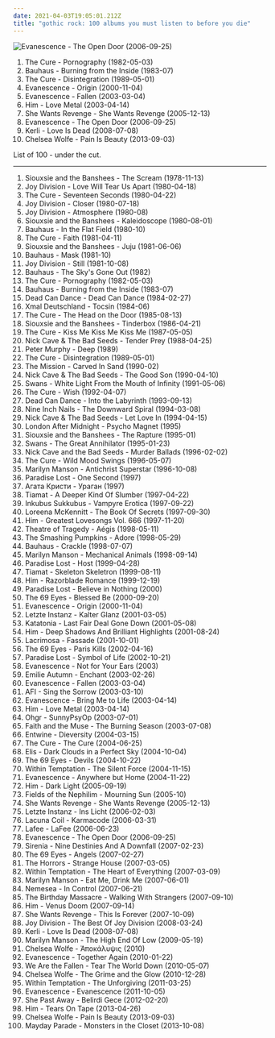 ```yaml
---
date: 2021-04-03T19:05:01.212Z
title: "gothic rock: 100 albums you must listen to before you die"
---
```

![Evanescence - The Open Door (2006-09-25)](http://coverartarchive.org/release/b0a43312-26f6-46e1-b751-f24f54413e9f/6183360728-500.jpg "Evanescence - The Open Door (2006-09-25)")
<ol class="albums">
<li data-cover="http://coverartarchive.org/release/b0d6d8ad-02d7-3f08-9128-47c734c2c446/7947353809-500.jpg" data-tags="post-punk, gothic rock" role="button">The Cure - Pornography (1982-05-03)</li>
<li data-cover="https://via.placeholder.com/450" data-tags="post-punk, gothic rock" role="button">Bauhaus - Burning from the Inside (1983-07)</li>
<li data-cover="https://via.placeholder.com/450" data-tags="80s, new wave" role="button">The Cure - Disintegration (1989-05-01)</li>
<li data-cover="http://coverartarchive.org/release/5518dcfd-bcc5-422e-9f85-69d771cd2f5a/5961563350-500.jpg" data-tags="gothic rock, rock, gothic, evanescence" role="button">Evanescence - Origin (2000-11-04)</li>
<li data-cover="http://coverartarchive.org/release/0d36931b-831a-3663-90a1-57b2210e19f3/2107137774-500.jpg" data-tags="rock" role="button">Evanescence - Fallen (2003-03-04)</li>
<li data-cover="https://img.discogs.com/7NR2pL5hu23W8IOxq3buhXaCdO0=/fit-in/600x597/filters:strip_icc():format(jpeg):mode_rgb():quality(90)/discogs-images/R-3853564-1346956630-4628.jpeg.jpg" data-tags="love metal, him" role="button">Him - Love Metal (2003-04-14)</li>
<li data-cover="https://via.placeholder.com/450" data-tags="darkwave" role="button">She Wants Revenge - She Wants Revenge (2005-12-13)</li>
<li data-cover="http://coverartarchive.org/release/b0a43312-26f6-46e1-b751-f24f54413e9f/6183360728-500.jpg" data-tags="rock, gothic rock" role="button">Evanescence - The Open Door (2006-09-25)</li>
<li data-cover="http://coverartarchive.org/release/7e03de41-4397-4757-9e8b-9703d19c8440/5877736768-500.jpg" data-tags="gothic rock, pop" role="button">Kerli - Love Is Dead (2008-07-08)</li>
<li data-cover="https://img.discogs.com/JExQH_7X_2u7hqvAWCXMm1KALwc=/fit-in/591x600/filters:strip_icc():format(jpeg):mode_rgb():quality(90)/discogs-images/R-4941671-1380457797-4882.jpeg.jpg" data-tags="gothic rock, hipster, not experimental, pop, female vocalists, emo, japanese, anime, j-pop, visual kei, not gothic, emocore, meme, satanic pop, amatue, jpop, comedy, anison, dark, symphonic metal, achingly intelligent, not music, manowar, weeaboo, folklore intellectuel, hino, not darkwave, poptron, very intelligent lyrics, gothic metal, humour, misogyny, seiyuu" role="button">Chelsea Wolfe - Pain Is Beauty (2013-09-03)</li>
</ol>
List of 100 - under the cut.
<!-- more -->

_________________

<ol class="albums">
<li data-cover="https://via.placeholder.com/450" data-tags="post-punk" role="button">
Siouxsie and the Banshees - The Scream (1978-11-13)
</li>
<li data-cover="https://via.placeholder.com/450" data-tags="post-punk" role="button">
Joy Division - Love Will Tear Us Apart (1980-04-18)
</li>
<li data-cover="https://via.placeholder.com/450" data-tags="post-punk" role="button">
The Cure - Seventeen Seconds (1980-04-22)
</li>
<li data-cover="https://via.placeholder.com/450" data-tags="post-punk" role="button">
Joy Division - Closer (1980-07-18)
</li>
<li data-cover="https://via.placeholder.com/450" data-tags="post-punk" role="button">
Joy Division - Atmosphere (1980-08)
</li>
<li data-cover="https://via.placeholder.com/450" data-tags="post-punk" role="button">
Siouxsie and the Banshees - Kaleidoscope (1980-08-01)
</li>
<li data-cover="https://via.placeholder.com/450" data-tags="post-punk" role="button">
Bauhaus - In the Flat Field (1980-10)
</li>
<li data-cover="https://via.placeholder.com/450" data-tags="post-punk" role="button">
The Cure - Faith (1981-04-11)
</li>
<li data-cover="https://via.placeholder.com/450" data-tags="post-punk" role="button">
Siouxsie and the Banshees - Juju (1981-06-06)
</li>
<li data-cover="https://via.placeholder.com/450" data-tags="post-punk, gothic rock" role="button">
Bauhaus - Mask (1981-10)
</li>
<li data-cover="https://via.placeholder.com/450" data-tags="post-punk, new wave" role="button">
Joy Division - Still (1981-10-08)
</li>
<li data-cover="http://coverartarchive.org/release/7981f14a-1bb5-3a36-99ce-a1377a17095b/26259040094-500.jpg" data-tags="post-punk, gothic rock" role="button">
Bauhaus - The Sky's Gone Out (1982)
</li>
<li data-cover="http://coverartarchive.org/release/b0d6d8ad-02d7-3f08-9128-47c734c2c446/7947353809-500.jpg" data-tags="post-punk, gothic rock" role="button">
The Cure - Pornography (1982-05-03)
</li>
<li data-cover="https://via.placeholder.com/450" data-tags="post-punk, gothic rock" role="button">
Bauhaus - Burning from the Inside (1983-07)
</li>
<li data-cover="https://via.placeholder.com/450" data-tags="post-punk, darkwave" role="button">
Dead Can Dance - Dead Can Dance (1984-02-27)
</li>
<li data-cover="https://via.placeholder.com/450" data-tags="post-punk, gothic rock" role="button">
Xmal Deutschland - Tocsin (1984-06)
</li>
<li data-cover="https://via.placeholder.com/450" data-tags="new wave, 80s" role="button">
The Cure - The Head on the Door (1985-08-13)
</li>
<li data-cover="https://via.placeholder.com/450" data-tags="post-punk, gothic rock" role="button">
Siouxsie and the Banshees - Tinderbox (1986-04-21)
</li>
<li data-cover="https://via.placeholder.com/450" data-tags="post-punk, new wave, 80s, alternative" role="button">
The Cure - Kiss Me Kiss Me Kiss Me (1987-05-05)
</li>
<li data-cover="https://via.placeholder.com/450" data-tags="post-punk" role="button">
Nick Cave & The Bad Seeds - Tender Prey (1988-04-25)
</li>
<li data-cover="http://coverartarchive.org/release/c22581fb-8457-3e71-bf62-919ff444b929/21726902737-500.jpg" data-tags="80s, alternative, new wave, 90s" role="button">
Peter Murphy - Deep (1989)
</li>
<li data-cover="https://via.placeholder.com/450" data-tags="80s, new wave" role="button">
The Cure - Disintegration (1989-05-01)
</li>
<li data-cover="http://coverartarchive.org/release/427649ff-6dc7-4531-8f80-cd0a93c36349/6853050523-500.jpg" data-tags="gothic rock" role="button">
The Mission - Carved In Sand (1990-02)
</li>
<li data-cover="http://coverartarchive.org/release/cfd1050d-e2aa-4ab5-8e6f-2ea6f067f669/9935528615-500.jpg" data-tags="alternative rock, 90s" role="button">
Nick Cave & The Bad Seeds - The Good Son (1990-04-10)
</li>
<li data-cover="https://img.discogs.com/TjPW2wZ46xpo4_TPcVDMZOjhSik=/fit-in/368x589/filters:strip_icc():format(jpeg):mode_rgb():quality(90)/discogs-images/R-490597-1422312008-8035.jpeg.jpg" data-tags="post-punk" role="button">
Swans - White Light From the Mouth of Infinity (1991-05-06)
</li>
<li data-cover="http://coverartarchive.org/release/4284b81f-1731-313a-a4de-58b4c18a754a/5808321423-500.jpg" data-tags="90s, alternative" role="button">
The Cure - Wish (1992-04-07)
</li>
<li data-cover="http://coverartarchive.org/release/b0b44bb4-437e-4d97-9227-b5fc37c0f67b/3242403619-500.jpg" data-tags="ambient, gothic, ethereal" role="button">
Dead Can Dance - Into the Labyrinth (1993-09-13)
</li>
<li data-cover="http://coverartarchive.org/release/ab64976f-52a8-44e7-9aa3-d6703604bc2f/7159970718-500.jpg" data-tags="industrial, industrial rock" role="button">
Nine Inch Nails - The Downward Spiral (1994-03-08)
</li>
<li data-cover="http://coverartarchive.org/release/7a396a2f-0580-37a7-b713-e287434c2913/2467851334-500.jpg" data-tags="alternative rock, post-punk, 90s" role="button">
Nick Cave & The Bad Seeds - Let Love In (1994-04-15)
</li>
<li data-cover="https://img.discogs.com/94AmcQuU-obeUm1S7ozvoAqRriI=/fit-in/491x784/filters:strip_icc():format(jpeg):mode_rgb():quality(90)/discogs-images/R-1476341-1222540056.jpeg.jpg" data-tags="gothic rock, darkwave, gothic" role="button">
London After Midnight - Psycho Magnet (1995)
</li>
<li data-cover="https://img.discogs.com/CqsH24WQ3Bpr_ji7GMoSMmyFvJ0=/fit-in/600x599/filters:strip_icc():format(jpeg):mode_rgb():quality(90)/discogs-images/R-2288642-1406456900-3696.jpeg.jpg" data-tags="gothic rock, post-punk" role="button">
Siouxsie and the Banshees - The Rapture (1995-01)
</li>
<li data-cover="http://coverartarchive.org/release/73503b2d-538f-431b-9ff4-2c6af04f7beb/10401957300-500.jpg" data-tags="post-punk, industrial" role="button">
Swans - The Great Annihilator (1995-01-23)
</li>
<li data-cover="http://coverartarchive.org/release/db72b2a8-9a07-4bc6-b78c-d3dfe29a4eb4/25184996650-500.jpg" data-tags="90s, alternative, mute records" role="button">
Nick Cave and the Bad Seeds - Murder Ballads (1996-02-02)
</li>
<li data-cover="http://coverartarchive.org/release/15ddcc8d-968e-49a1-bd14-b05a718d2b24/3172527828-500.jpg" data-tags="rock, alternative, 90s, post-punk" role="button">
The Cure - Wild Mood Swings (1996-05-07)
</li>
<li data-cover="http://coverartarchive.org/release/1050cbd4-0f9a-4c09-989e-1dfbd6c14127/14178519586-500.jpg" data-tags="industrial metal, industrial, metal" role="button">
Marilyn Manson - Antichrist Superstar (1996-10-08)
</li>
<li data-cover="https://img.discogs.com/drEC4Qy-HSNgJ2g9Lo-wbWhccoY=/fit-in/600x600/filters:strip_icc():format(jpeg):mode_rgb():quality(90)/discogs-images/R-891780-1477933367-4382.jpeg.jpg" data-tags="gothic metal, gothic rock" role="button">
Paradise Lost - One Second (1997)
</li>
<li data-cover="http://coverartarchive.org/release/3b972e14-2e2f-4585-a428-644689de0e5a/3856728197-500.jpg" data-tags="gothic rock, gothic" role="button">
Агата Кристи - Ураган (1997)
</li>
<li data-cover="https://img.discogs.com/t0-8IVorXdGcRGkzO9ipL9COpnM=/fit-in/600x600/filters:strip_icc():format(jpeg):mode_rgb():quality(90)/discogs-images/R-2102414-1424973682-3286.jpeg.jpg" data-tags="gothic metal" role="button">
Tiamat - A Deeper Kind Of Slumber (1997-04-22)
</li>
<li data-cover="http://coverartarchive.org/release/8f6128f3-6638-40d2-b9cd-dc069dba18b6/2115320360-500.jpg" data-tags="gothic rock, gothic" role="button">
Inkubus Sukkubus - Vampyre Erotica (1997-09-22)
</li>
<li data-cover="https://img.discogs.com/Kdoz6GrGBVRAtTOTYE-637_sBbc=/fit-in/599x512/filters:strip_icc():format(jpeg):mode_rgb():quality(90)/discogs-images/R-7719266-1447377438-2187.jpeg.jpg" data-tags="celtic" role="button">
Loreena McKennitt - The Book Of Secrets (1997-09-30)
</li>
<li data-cover="https://img.discogs.com/qvLLEa766UJ2Q2EEa-HSJ4cgYfA=/fit-in/600x526/filters:strip_icc():format(jpeg):mode_rgb():quality(90)/discogs-images/R-4147987-1525879418-8457.jpeg.jpg" data-tags="love metal, gothic rock" role="button">
Him - Greatest Lovesongs Vol. 666 (1997-11-20)
</li>
<li data-cover="https://img.discogs.com/JHOHTyWyL2vysmIQG8aBqDviIrw=/fit-in/600x508/filters:strip_icc():format(jpeg):mode_rgb():quality(90)/discogs-images/R-6308314-1416126352-5825.jpeg.jpg" data-tags="gothic metal" role="button">
Theatre of Tragedy - Aégis (1998-05-11)
</li>
<li data-cover="http://coverartarchive.org/release/dcae11f6-16e0-4efc-9b14-9a6497ca6150/8920454022-500.jpg" data-tags="alternative, 90s" role="button">
The Smashing Pumpkins - Adore (1998-05-29)
</li>
<li data-cover="https://img.discogs.com/poVRLtllDGFDnI4OBEX6WGO99vI=/fit-in/450x437/filters:strip_icc():format(jpeg):mode_rgb():quality(90)/discogs-images/R-1537761-1324245876.jpeg.jpg" data-tags="post-punk" role="button">
Bauhaus - Crackle (1998-07-07)
</li>
<li data-cover="http://coverartarchive.org/release/c41a751f-7ad3-3948-8013-92c7663a8bee/5074459506-500.jpg" data-tags="industrial rock, industrial metal, industrial, glam rock, metal" role="button">
Marilyn Manson - Mechanical Animals (1998-09-14)
</li>
<li data-cover="https://img.discogs.com/WGzImFEZdQpnBKmE1CeuMpRmqGs=/fit-in/600x523/filters:strip_icc():format(jpeg):mode_rgb():quality(90)/discogs-images/R-7070471-1485671189-3103.jpeg.jpg" data-tags="synthpop" role="button">
Paradise Lost - Host (1999-04-28)
</li>
<li data-cover="http://coverartarchive.org/release/77b9806c-2a9e-37b8-b6c9-543addcb157b/1078439108-500.jpg" data-tags="gothic metal" role="button">
Tiamat - Skeleton Skeletron (1999-08-11)
</li>
<li data-cover="http://coverartarchive.org/release/c38d4983-987f-35b9-9683-932192d5e3c4/19881038050-500.jpg" data-tags="love metal" role="button">
Him - Razorblade Romance (1999-12-19)
</li>
<li data-cover="https://img.discogs.com/edGEGZLOD16Kv6kByAo9_kEeeSg=/fit-in/600x594/filters:strip_icc():format(jpeg):mode_rgb():quality(90)/discogs-images/R-1130922-1194544860.jpeg.jpg" data-tags="gothic metal" role="button">
Paradise Lost - Believe in Nothing (2000)
</li>
<li data-cover="https://img.discogs.com/zj3F2CNjJwRu_aEDFdIpFG00lzY=/fit-in/600x601/filters:strip_icc():format(jpeg):mode_rgb():quality(90)/discogs-images/R-6122498-1419101414-9922.jpeg.jpg" data-tags="gothic rock" role="button">
The 69 Eyes - Blessed Be (2000-09-20)
</li>
<li data-cover="http://coverartarchive.org/release/5518dcfd-bcc5-422e-9f85-69d771cd2f5a/5961563350-500.jpg" data-tags="gothic rock, rock, gothic, evanescence" role="button">
Evanescence - Origin (2000-11-04)
</li>
<li data-cover="http://coverartarchive.org/release/f5e9663a-ef6e-44ef-bb12-3d1035614a82/9279630913-500.jpg" data-tags="gothic, gothic rock" role="button">
Letzte Instanz - Kalter Glanz (2001-03-05)
</li>
<li data-cover="http://coverartarchive.org/release/1d2cfca8-1cdf-4a98-8bd5-0769b97769dc/3597667276-500.jpg" data-tags="doom metal" role="button">
Katatonia - Last Fair Deal Gone Down (2001-05-08)
</li>
<li data-cover="https://via.placeholder.com/450" data-tags="love metal" role="button">
Him - Deep Shadows And Brilliant Highlights (2001-08-24)
</li>
<li data-cover="https://img.discogs.com/YXJHpQW8y46vG7hRWW_9ANNY1LI=/fit-in/600x530/filters:strip_icc():format(jpeg):mode_rgb():quality(90)/discogs-images/R-2008477-1258239023.jpeg.jpg" data-tags="gothic metal, gothic" role="button">
Lacrimosa - Fassade (2001-10-01)
</li>
<li data-cover="http://coverartarchive.org/release/80f70658-2074-4471-b1ab-11562a783cc0/2133707556-500.jpg" data-tags="rock, finnish, gothic rock, the 69 eyes" role="button">
The 69 Eyes - Paris Kills (2002-04-16)
</li>
<li data-cover="http://coverartarchive.org/release/a1f47d19-685b-4448-a452-a051088ac144/7730383719-500.jpg" data-tags="gothic metal" role="button">
Paradise Lost - Symbol of Life (2002-10-21)
</li>
<li data-cover="http://coverartarchive.org/release/9045185f-a666-488d-b63e-4e6fc141bb0a/1226061435-500.jpg" data-tags="rock, gothic rock, evanescence" role="button">
Evanescence - Not for Your Ears (2003)
</li>
<li data-cover="http://coverartarchive.org/release/16e3ac46-606a-445e-9a20-b7b8bf1a08ea/3206309884-500.jpg" data-tags="ethereal, gothic, faerie music" role="button">
Emilie Autumn - Enchant (2003-02-26)
</li>
<li data-cover="http://coverartarchive.org/release/0d36931b-831a-3663-90a1-57b2210e19f3/2107137774-500.jpg" data-tags="rock" role="button">
Evanescence - Fallen (2003-03-04)
</li>
<li data-cover="https://img.discogs.com/zgND8o4VXNDounHkrrG5b5pd0s0=/fit-in/600x586/filters:strip_icc():format(jpeg):mode_rgb():quality(90)/discogs-images/R-2501912-1444050760-9836.png.jpg" data-tags="punk rock, punk, alternative rock" role="button">
AFI - Sing the Sorrow (2003-03-10)
</li>
<li data-cover="http://coverartarchive.org/release/0a95fcf2-e586-4002-9222-8a6451ac8d45/8906915408-500.jpg" data-tags="gothic rock, female fronted metal, metal" role="button">
Evanescence - Bring Me to Life (2003-04-14)
</li>
<li data-cover="https://img.discogs.com/7NR2pL5hu23W8IOxq3buhXaCdO0=/fit-in/600x597/filters:strip_icc():format(jpeg):mode_rgb():quality(90)/discogs-images/R-3853564-1346956630-4628.jpeg.jpg" data-tags="love metal, him" role="button">
Him - Love Metal (2003-04-14)
</li>
<li data-cover="http://coverartarchive.org/release/34de4124-76fd-4596-a891-82a9041612f9/6485727185-500.jpg" data-tags="radio radio radio" role="button">
Ohgr - SunnyPsyOp (2003-07-01)
</li>
<li data-cover="https://img.discogs.com/mX38lkNFbxm2S0RMCeL-CPinhRg=/fit-in/332x332/filters:strip_icc():format(jpeg):mode_rgb():quality(90)/discogs-images/R-377748-1105663763.jpg.jpg" data-tags="darkwave, gothic rock" role="button">
Faith and the Muse - The Burning Season (2003-07-08)
</li>
<li data-cover="http://coverartarchive.org/release/de3bd933-36b8-49aa-8d2d-55d0a86e64a9/27340748738-500.jpg" data-tags="doom metal, gothic metal, gothic rock, love metal, entwine" role="button">
Entwine - Dieversity (2004-03-15)
</li>
<li data-cover="http://coverartarchive.org/release/25e2716b-2c65-3ef8-b4ff-afc96570347d/7947383918-500.jpg" data-tags="post-punk, rock, alternative" role="button">
The Cure - The Cure (2004-06-25)
</li>
<li data-cover="http://coverartarchive.org/release/844dba59-e6fd-4da8-b024-8b8dcb9d11ec/15850705428-500.jpg" data-tags="gothic metal, female fronted metal" role="button">
Elis - Dark Clouds in a Perfect Sky (2004-10-04)
</li>
<li data-cover="https://img.discogs.com/wLL6jdexHEYPkLfE5VacuC0Suf0=/fit-in/578x600/filters:strip_icc():format(jpeg):mode_rgb():quality(90)/discogs-images/R-1802621-1244313442.jpeg.jpg" data-tags="gothic rock" role="button">
The 69 Eyes - Devils (2004-10-22)
</li>
<li data-cover="http://coverartarchive.org/release/b0d338fa-6935-4aa6-b891-a51c37217e43/4630453378-500.jpg" data-tags="symphonic metal" role="button">
Within Temptation - The Silent Force (2004-11-15)
</li>
<li data-cover="http://coverartarchive.org/release/415d1dea-4107-49e0-8fbe-cba8cf607d86/9469978707-500.jpg" data-tags="rock, evanescence, live" role="button">
Evanescence - Anywhere but Home (2004-11-22)
</li>
<li data-cover="http://coverartarchive.org/release/a94bce4d-ae54-4965-b388-c4c045d756ae/5086482774-500.jpg" data-tags="love metal" role="button">
Him - Dark Light (2005-09-19)
</li>
<li data-cover="http://coverartarchive.org/release/70b4ad53-e679-4224-8a95-a81edffb747f/10909822706-500.jpg" data-tags="gothic rock" role="button">
Fields of the Nephilim - Mourning Sun (2005-10)
</li>
<li data-cover="https://via.placeholder.com/450" data-tags="darkwave" role="button">
She Wants Revenge - She Wants Revenge (2005-12-13)
</li>
<li data-cover="http://coverartarchive.org/release/d8e4f746-f031-4f66-b19e-a299c4d571bf/8034544119-500.jpg" data-tags="gothic rock, folk rock" role="button">
Letzte Instanz - Ins Licht (2006-02-03)
</li>
<li data-cover="https://img.discogs.com/aXCZQcOSa73njRvFAnF1Ep5jUTQ=/fit-in/600x528/filters:strip_icc():format(jpeg):mode_rgb():quality(90)/discogs-images/R-8125917-1489832489-1154.jpeg.jpg" data-tags="gothic metal" role="button">
Lacuna Coil - Karmacode (2006-03-31)
</li>
<li data-cover="http://coverartarchive.org/release/77de0c94-8433-47db-b755-460391bb8a9c/27320358488-500.jpg" data-tags="rock, gothic rock, female vocalists, deutsch, good songs" role="button">
Lafee - LaFee (2006-06-23)
</li>
<li data-cover="http://coverartarchive.org/release/b0a43312-26f6-46e1-b751-f24f54413e9f/6183360728-500.jpg" data-tags="rock, gothic rock" role="button">
Evanescence - The Open Door (2006-09-25)
</li>
<li data-cover="http://coverartarchive.org/release/a7b98a10-34b3-46c9-b596-5c1293befc91/1069103090-500.jpg" data-tags="gothic metal" role="button">
Sirenia - Nine Destinies And A Downfall (2007-02-23)
</li>
<li data-cover="https://img.discogs.com/dEADnWZ22h2m69wsaK7UmA5euVs=/fit-in/600x600/filters:strip_icc():format(jpeg):mode_rgb():quality(90)/discogs-images/R-8453695-1462473692-2954.jpeg.jpg" data-tags="gothic rock" role="button">
The 69 Eyes - Angels (2007-02-27)
</li>
<li data-cover="http://coverartarchive.org/release/dbe1dc97-6b49-4393-8898-dcce1bc654cc/16182961071-500.jpg" data-tags="garage rock, garage punk, post-punk" role="button">
The Horrors - Strange House (2007-03-05)
</li>
<li data-cover="http://coverartarchive.org/release/ab50ac75-91ce-36a3-99b1-6e5e15aad912/5782076120-500.jpg" data-tags="symphonic metal" role="button">
Within Temptation - The Heart of Everything (2007-03-09)
</li>
<li data-cover="https://via.placeholder.com/450" data-tags="industrial rock" role="button">
Marilyn Manson - Eat Me, Drink Me (2007-06-01)
</li>
<li data-cover="http://coverartarchive.org/release/a278e457-bf21-489c-9c06-02ca8fb60343/3098115173-500.jpg" data-tags="gothic metal, symphonic metal, female fronted metal, nemesea" role="button">
Nemesea - In Control (2007-06-21)
</li>
<li data-cover="http://coverartarchive.org/release/0e51fc11-576b-3cfe-97fc-b006d9a90a2d/5307514978-500.jpg" data-tags="industrial, industrial rock, electronic" role="button">
The Birthday Massacre - Walking With Strangers (2007-09-10)
</li>
<li data-cover="http://coverartarchive.org/release/6d322992-2616-4364-ad9e-7a5d744dc1a5/19881039421-500.jpg" data-tags="love metal" role="button">
Him - Venus Doom (2007-09-14)
</li>
<li data-cover="https://img.discogs.com/61hSIII3z-x_7WS7PQ6rarCSrOE=/fit-in/400x400/filters:strip_icc():format(jpeg):mode_rgb():quality(90)/discogs-images/R-9999060-1489918569-2715.jpeg.jpg" data-tags="darkwave" role="button">
She Wants Revenge - This Is Forever (2007-10-09)
</li>
<li data-cover="http://coverartarchive.org/release/add9be65-7960-4fb7-beac-c4c34243b095/9370672975-500.jpg" data-tags="rock, new wave, post-punk" role="button">
Joy Division - The Best Of Joy Division (2008-03-24)
</li>
<li data-cover="http://coverartarchive.org/release/7e03de41-4397-4757-9e8b-9703d19c8440/5877736768-500.jpg" data-tags="gothic rock, pop" role="button">
Kerli - Love Is Dead (2008-07-08)
</li>
<li data-cover="http://coverartarchive.org/release/a4659f71-2c62-4aa4-813a-b9e2924d8a50/2554039402-500.jpg" data-tags="industrial rock, alternative rock" role="button">
Marilyn Manson - The High End Of Low (2009-05-19)
</li>
<li data-cover="http://coverartarchive.org/release/110df975-7bf4-4604-973c-8e3a31bc0efb/10988665831-500.jpg" data-tags="gothic rock" role="button">
Chelsea Wolfe - Ἀποκάλυψις (2010)
</li>
<li data-cover="http://coverartarchive.org/release/fc4fe161-760e-4200-990a-5d043977cb56/9020464539-500.jpg" data-tags="rock, female vocalists, gothic rock" role="button">
Evanescence - Together Again (2010-01-22)
</li>
<li data-cover="http://coverartarchive.org/release/d0613007-0298-4ca6-b1f2-4b88dae63742/1693672754-500.jpg" data-tags="rock, alternative rock" role="button">
We Are the Fallen - Tear The World Down (2010-05-07)
</li>
<li data-cover="http://coverartarchive.org/release/7def45ac-4d40-43f8-a920-781519c2e437/5811606572-500.jpg" data-tags="hipster, not experimental, pop, japanese, female vocalists, anime, j-pop, not music, not gothic, amatue, emo, jpop, comedy, humour, gothic rock, symphonic metal, power metal, visual kei, brutal death metal, meme, spam, anison, folklore intellectuel, not darkwave, hentai, yaoi, hipsterish, pseudogoth, noise, heavy metal, metalcore, metal, dance, dark, easy listening" role="button">
Chelsea Wolfe - The Grime and the Glow (2010-12-28)
</li>
<li data-cover="http://coverartarchive.org/release/fa2c2a08-5f73-4ace-86e2-2f6d74b42914/2094872063-500.jpg" data-tags="symphonic metal" role="button">
Within Temptation - The Unforgiving (2011-03-25)
</li>
<li data-cover="http://coverartarchive.org/release/dca58b08-9e7b-4a1d-bd1a-3f8cfd39c65d/4338440659-500.jpg" data-tags="rock, alternative rock" role="button">
Evanescence - Evanescence (2011-10-05)
</li>
<li data-cover="https://img.discogs.com/4U4FsAlx5bJw_M9SFpu3JIqAUZQ=/fit-in/600x600/filters:strip_icc():format(jpeg):mode_rgb():quality(90)/discogs-images/R-4242505-1364551957-2976.jpeg.jpg" data-tags="post-punk, gothic rock, gothic" role="button">
She Past Away - Belirdi Gece (2012-02-20)
</li>
<li data-cover="http://coverartarchive.org/release/8b6f75d8-b385-4fe0-8d09-c12325abcde4/5085968151-500.jpg" data-tags="love metal" role="button">
Him - Tears On Tape (2013-04-26)
</li>
<li data-cover="https://img.discogs.com/JExQH_7X_2u7hqvAWCXMm1KALwc=/fit-in/591x600/filters:strip_icc():format(jpeg):mode_rgb():quality(90)/discogs-images/R-4941671-1380457797-4882.jpeg.jpg" data-tags="gothic rock, hipster, not experimental, pop, female vocalists, emo, japanese, anime, j-pop, visual kei, not gothic, emocore, meme, satanic pop, amatue, jpop, comedy, anison, dark, symphonic metal, achingly intelligent, not music, manowar, weeaboo, folklore intellectuel, hino, not darkwave, poptron, very intelligent lyrics, gothic metal, humour, misogyny, seiyuu" role="button">
Chelsea Wolfe - Pain Is Beauty (2013-09-03)
</li>
<li data-cover="http://coverartarchive.org/release/67331ae2-d391-4cfd-bf4e-586d5cdaf55a/7760393605-500.jpg" data-tags="alternative rock, gothic rock" role="button">
Mayday Parade - Monsters in the Closet (2013-10-08)
</li>
</ol>